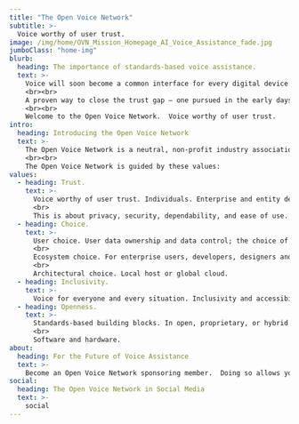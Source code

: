 ```yaml
---
title: "The Open Voice Network"
subtitle: >-
  Voice worthy of user trust.
image: /img/home/OVN_Mission_Homepage_AI_Voice_Assistance_fade.jpg
jumboClass: "home-img"
blurb:
  heading: The importance of standards-based voice assistance.
  text: >-
    Voice will soon become a common interface for every digital device. For consumer-facing industries, voice will significantly re-shape customer relationships and lift corporate productivity, accessibility, and inclusion. But what started as the world’s fastest adopted consumer technology may fall well short of its potential for acceptance and enterprise value. **Research points to a "trust gap" that raises critical questions of privacy, data security, ease of use, brand protection, interoperability, and equal and unbiased access for individual and organizational users alike.**
    <br><br>
    A proven way to close the trust gap – one pursued in the early days of other technologies – is through the communal development and adoption of standards and usage guidelines.
    <br><br>
    Welcome to the Open Voice Network.  Voice worthy of user trust.
intro:
  heading: Introducing the Open Voice Network
  text: >-
    The Open Voice Network is a neutral, non-profit industry association dedicated to the development of the standards and ethical use guidelines that will make voice worthy of user trust. It operates as a directed fund of The Linux Foundation, and is independently funded and governed.
    <br><br>
    The Open Voice Network is guided by these values:
values:
  - heading: Trust.
    text: >-
      Voice worthy of user trust. Individuals. Enterprise and entity decision-makers. Developers, designers, strategists, makers.
      <br>
      This is about privacy, security, dependability, and ease of use. Thanks to communally-developed standards and governance.
  - heading: Choice.
    text: >-
      User choice. User data ownership and data control; the choice of assistants, providers, and devices. 
      <br>
      Ecosystem choice. For enterprise users, developers, designers and strategists.
      <br>
      Architectural choice. Local host or global cloud.
  - heading: Inclusivity.
    text: >-
      Voice for everyone and every situation. Inclusivity and accessibility.
  - heading: Openness.
    text: >-
      Standards-based building blocks. In open, proprietary, or hybrid implementations. A foundation for commercial differentiation and value.   
      <br>
      Software and hardware.
about:
  heading: For the Future of Voice Assistance
  text: >-
    Become an Open Voice Network sponsoring member.  Doing so allows you to advocate for and finally support the mission of the Open Voice Network.  Sponsoring members will guide and shape the future of voice assistance – in increasingly critical issues of technology, competition, and commercial and personal data privacy – to the benefit of global users and providers.
social:
  heading: The Open Voice Network in Social Media
  text: >-
    social
---
```


